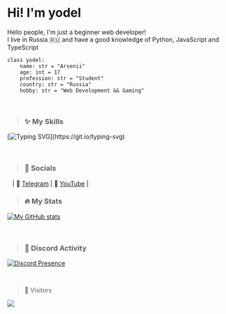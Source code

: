 # Hi! I'm **yodel**

Hello people, I'm just a beginner web developer! <br />
I live in Russia 🇷🇺 and have a good knowledge of Python, JavaScript and TypeScript

```PY
class yodel:
    name: str = "Arsenii"
    age: int = 17
    profession: str = "Student"
    country: str = "Russia"
    hobby: str = "Web Development && Gaming"
```

<br />

> ### ✨ My Skills
[![Typing SVG](https://readme-typing-svg.herokuapp.com?color=a033ff&duration=4000&lines=js,;python,;html-css,;react.js,)](https://git.io/typing-svg)

<br />

> ### 🔗 Socials
&nbsp;&nbsp; | 🐻 [Telegram](https://theyodel.t.me/) | 🐴 [YouTube](https://www.youtube.com/@theyodel) |

> ### 🔥 My Stats
[![My GitHub stats](https://github-readme-stats.vercel.app/api?username=theyodel&show_icons=true&theme=aura)](https://github.com/theyodel)

<br />

> ### 🥱 Discord Activity
[![Discord Presence](https://lanyard.cnrad.dev/api/1087504544713424926?idleMessage=Sleeping)](https://discord.com/users/1087504544713424926)

<br />

> <p>👀&nbsp;Visitors</p>
<img align="left" src="https://profile-counter.glitch.me/theyodel/count.svg" />
